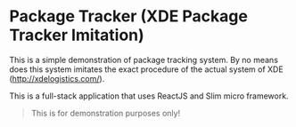 # Package Tracker (XDE Package Tracker Imitation)
This is a simple demonstration of package tracking system. By no means does this system imitates the exact procedure of the actual system of XDE (http://xdelogistics.com/).

This is a full-stack application that uses ReactJS and Slim micro framework.

> This is for demonstration purposes only!